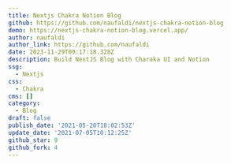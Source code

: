 ```yaml
---
title: Nextjs Chakra Notion Blog
github: https://github.com/naufaldi/nextjs-chakra-notion-blog
demo: https://nextjs-chakra-notion-blog.vercel.app/
author: naufaldi
author_link: https://github.com/naufaldi
date: 2023-11-29T09:17:18.328Z
description: Build NextJS Blog with Charaka UI and Notion
ssg:
  - Nextjs
css:
  - Chakra
cms: []
category:
  - Blog
draft: false
publish_date: '2021-05-20T18:02:53Z'
update_date: '2021-07-05T10:12:25Z'
github_star: 9
github_fork: 4
---
```

